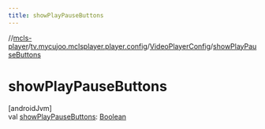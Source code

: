 ```yaml
---
title: showPlayPauseButtons
---
```

//[mcls-player](../../../index.html)/[tv.mycujoo.mclsplayer.player.config](../index.html)/[VideoPlayerConfig](index.html)/[showPlayPauseButtons](show-play-pause-buttons.html)



# showPlayPauseButtons



[androidJvm]\
val [showPlayPauseButtons](show-play-pause-buttons.html): [Boolean](https://kotlinlang.org/api/latest/jvm/stdlib/kotlin/-boolean/index.html)




